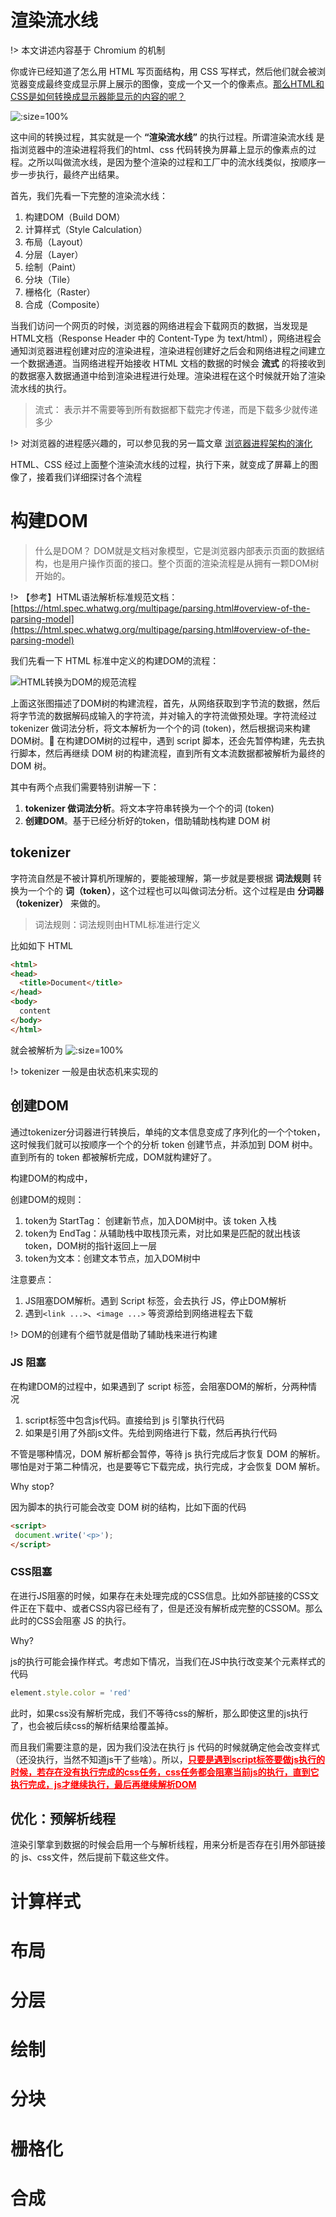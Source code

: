 # 渲染流水线

!> 本文讲述内容基于 Chromium 的机制

你或许已经知道了怎么用 HTML 写页面结构，用 CSS 写样式，然后他们就会被浏览器变成最终变成显示屏上展示的图像，变成一个又一个的像素点。<u>那么HTML和CSS是如何转换成显示器能显示的内容的呢？</u>

![](https://cdn.jsdelivr.net/gh/arronKler/oss@master/uPic/2020_12/4grqJq_10_11-52-05.jpg ':size=100%')

这中间的转换过程，其实就是一个 **“渲染流水线”** 的执行过程。所谓渲染流水线 是指浏览器中的渲染进程将我们的html、css 代码转换为屏幕上显示的像素点的过程。之所以叫做流水线，是因为整个渲染的过程和工厂中的流水线类似，按顺序一步一步执行，最终产出结果。

首先，我们先看一下完整的渲染流水线：
1. 构建DOM（Build DOM）
2. 计算样式（Style Calculation）
3. 布局（Layout）
4. 分层（Layer）
5. 绘制（Paint）
6. 分块（Tile）
7. 栅格化（Raster）
8. 合成（Composite）


当我们访问一个网页的时候，浏览器的网络进程会下载网页的数据，当发现是HTML文档（Response Header 中的 Content-Type 为 text/html），网络进程会通知浏览器进程创建对应的渲染进程，渲染进程创建好之后会和网络进程之间建立一个数据通道。当网络进程开始接收 HTML 文档的数据的时候会 **流式** 的将接收到的数据塞入数据通道中给到渲染进程进行处理。渲染进程在这个时候就开始了渲染流水线的执行。

> 流式： 表示并不需要等到所有数据都下载完才传递，而是下载多少就传递多少

!> 对浏览器的进程感兴趣的，可以参见我的另一篇文章 [浏览器进程架构的演化](/web/browser/browser_process.md)

HTML、CSS 经过上面整个渲染流水线的过程，执行下来，就变成了屏幕上的图像了，接着我们详细探讨各个流程

# 构建DOM

> 什么是DOM？ DOM就是文档对象模型，它是浏览器内部表示页面的数据结构，也是用户操作页面的接口。整个页面的渲染流程是从拥有一颗DOM树开始的。

!> 【参考】HTML语法解析标准规范文档：[https://html.spec.whatwg.org/multipage/parsing.html#overview-of-the-parsing-model](https://html.spec.whatwg.org/multipage/parsing.html#overview-of-the-parsing-model)

我们先看一下 HTML 标准中定义的构建DOM的流程：

![HTML转换为DOM的规范流程](https://cdn.jsdelivr.net/gh/arronKler/oss@master/uPic/2020_12/4Yw1Nq_10_11-53-09.jpg)

上面这张图描述了DOM树的构建流程，首先，从网络获取到字节流的数据，然后将字节流的数据解码成输入的字符流，并对输入的字符流做预处理。字符流经过 tokenizer 做词法分析，将文本解析为一个个的词 (token)，然后根据词来构建DOM树。🌲 在构建DOM树的过程中，遇到 script 脚本，还会先暂停构建，先去执行脚本，然后再继续 DOM 树的构建流程，直到所有文本流数据都被解析为最终的 DOM 树。

其中有两个点我们需要特别讲解一下：
1. **tokenizer 做词法分析**。将文本字符串转换为一个个的词 (token)
2. **创建DOM**。基于已经分析好的token，借助辅助栈构建 DOM 树


## tokenizer
字符流自然是不被计算机所理解的，要能被理解，第一步就是要根据 **词法规则** 转换为一个个的 **词（token）**，这个过程也可以叫做词法分析。这个过程是由 **分词器（tokenizer）** 来做的。

> 词法规则：词法规则由HTML标准进行定义

比如如下 HTML 

```html
<html>
<head>
  <title>Document</title>
</head>
<body>
  content
</body>
</html>
```

就会被解析为
![](https://cdn.jsdelivr.net/gh/arronKler/oss@master/uPic/2020_12/aowqDg_10_11-52-28.jpg ':size=100%')

!> tokenizer 一般是由状态机来实现的

## 创建DOM

通过tokenizer分词器进行转换后，单纯的文本信息变成了序列化的一个个token，这时候我们就可以按顺序一个个的分析 token 创建节点，并添加到 DOM 树中。直到所有的 token 都被解析完成，DOM就构建好了。

构建DOM的构成中，

创建DOM的规则：
1. token为 StartTag： 创建新节点，加入DOM树中。该 token 入栈
2. token为 EndTag：从辅助栈中取栈顶元素，对比如果是匹配的就出栈该token，DOM树的指针返回上一层
3. token为文本：创建文本节点，加入DOM树中

注意要点：
1. JS阻塞DOM解析。遇到 Script 标签，会去执行 JS，停止DOM解析
2. 遇到`<link ...>`、`<image ...>` 等资源给到网络进程去下载

!> DOM的创建有个细节就是借助了辅助栈来进行构建

### JS 阻塞
在构建DOM的过程中，如果遇到了 script 标签，会阻塞DOM的解析，分两种情况
1. script标签中包含js代码。直接给到 js 引擎执行代码
2. 如果是引用了外部js文件。先给到网络进行下载，然后再执行代码

不管是哪种情况，DOM 解析都会暂停，等待 js 执行完成后才恢复 DOM 的解析。哪怕是对于第二种情况，也是要等它下载完成，执行完成，才会恢复 DOM 解析。

Why stop?

因为脚本的执行可能会改变 DOM 树的结构，比如下面的代码

```html
<script>
 document.write('<p>');
</script>
```


### CSS阻塞
在进行JS阻塞的时候，如果存在未处理完成的CSS信息。比如外部链接的CSS文件正在下载中、或者CSS内容已经有了，但是还没有解析成完整的CSSOM。那么此时的CSS会阻塞 JS 的执行。

Why?

js的执行可能会操作样式。考虑如下情况，当我们在JS中执行改变某个元素样式的代码

```javascript
element.style.color = 'red'
```

此时，如果css没有解析完成，我们不等待css的解析，那么即使这里的js执行了，也会被后续css的解析结果给覆盖掉。

而且我们需要注意的是，因为我们没法在执行 js 代码的时候就确定他会改变样式（还没执行，当然不知道js干了些啥）。所以，<u style="color: red">**只要是遇到script标签要做js执行的时候，若存在没有执行完成的css任务，css任务都会阻塞当前js的执行，直到它执行完成，js才继续执行，最后再继续解析DOM**</u>

## 优化：预解析线程
渲染引擎拿到数据的时候会启用一个与解析线程，用来分析是否存在引用外部链接的 js、css文件，然后提前下载这些文件。


# 计算样式


# 布局


# 分层

# 绘制

# 分块

# 栅格化

# 合成